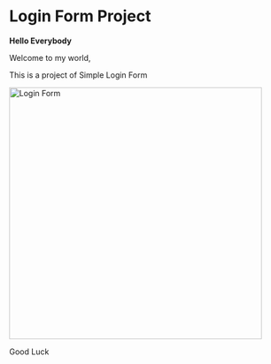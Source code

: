 # Login Form Project

<p><strong>Hello Everybody</strong></p>
Welcome to my world,

<p>This is a project of Simple Login Form</p>
<img width="456" alt="Login Form" src="https://user-images.githubusercontent.com/111524042/210178327-50ea4be1-64b9-4cd5-87cd-f376cf7acfb7.png">

Good Luck
